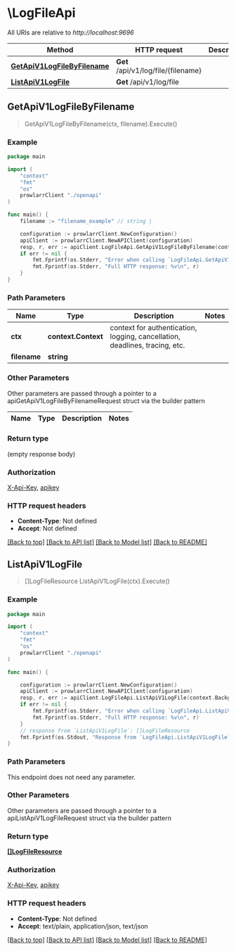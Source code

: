 # \LogFileApi

All URIs are relative to *http://localhost:9696*

Method | HTTP request | Description
------------- | ------------- | -------------
[**GetApiV1LogFileByFilename**](LogFileApi.md#GetApiV1LogFileByFilename) | **Get** /api/v1/log/file/{filename} | 
[**ListApiV1LogFile**](LogFileApi.md#ListApiV1LogFile) | **Get** /api/v1/log/file | 



## GetApiV1LogFileByFilename

> GetApiV1LogFileByFilename(ctx, filename).Execute()



### Example

```go
package main

import (
    "context"
    "fmt"
    "os"
    prowlarrClient "./openapi"
)

func main() {
    filename := "filename_example" // string | 

    configuration := prowlarrClient.NewConfiguration()
    apiClient := prowlarrClient.NewAPIClient(configuration)
    resp, r, err := apiClient.LogFileApi.GetApiV1LogFileByFilename(context.Background(), filename).Execute()
    if err != nil {
        fmt.Fprintf(os.Stderr, "Error when calling `LogFileApi.GetApiV1LogFileByFilename``: %v\n", err)
        fmt.Fprintf(os.Stderr, "Full HTTP response: %v\n", r)
    }
}
```

### Path Parameters


Name | Type | Description  | Notes
------------- | ------------- | ------------- | -------------
**ctx** | **context.Context** | context for authentication, logging, cancellation, deadlines, tracing, etc.
**filename** | **string** |  | 

### Other Parameters

Other parameters are passed through a pointer to a apiGetApiV1LogFileByFilenameRequest struct via the builder pattern


Name | Type | Description  | Notes
------------- | ------------- | ------------- | -------------


### Return type

 (empty response body)

### Authorization

[X-Api-Key](../README.md#X-Api-Key), [apikey](../README.md#apikey)

### HTTP request headers

- **Content-Type**: Not defined
- **Accept**: Not defined

[[Back to top]](#) [[Back to API list]](../README.md#documentation-for-api-endpoints)
[[Back to Model list]](../README.md#documentation-for-models)
[[Back to README]](../README.md)


## ListApiV1LogFile

> []LogFileResource ListApiV1LogFile(ctx).Execute()



### Example

```go
package main

import (
    "context"
    "fmt"
    "os"
    prowlarrClient "./openapi"
)

func main() {

    configuration := prowlarrClient.NewConfiguration()
    apiClient := prowlarrClient.NewAPIClient(configuration)
    resp, r, err := apiClient.LogFileApi.ListApiV1LogFile(context.Background()).Execute()
    if err != nil {
        fmt.Fprintf(os.Stderr, "Error when calling `LogFileApi.ListApiV1LogFile``: %v\n", err)
        fmt.Fprintf(os.Stderr, "Full HTTP response: %v\n", r)
    }
    // response from `ListApiV1LogFile`: []LogFileResource
    fmt.Fprintf(os.Stdout, "Response from `LogFileApi.ListApiV1LogFile`: %v\n", resp)
}
```

### Path Parameters

This endpoint does not need any parameter.

### Other Parameters

Other parameters are passed through a pointer to a apiListApiV1LogFileRequest struct via the builder pattern


### Return type

[**[]LogFileResource**](LogFileResource.md)

### Authorization

[X-Api-Key](../README.md#X-Api-Key), [apikey](../README.md#apikey)

### HTTP request headers

- **Content-Type**: Not defined
- **Accept**: text/plain, application/json, text/json

[[Back to top]](#) [[Back to API list]](../README.md#documentation-for-api-endpoints)
[[Back to Model list]](../README.md#documentation-for-models)
[[Back to README]](../README.md)

